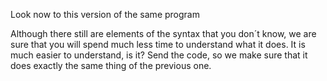 Look now to this version of the same program

Although there still are elements of the syntax that you don´t know, we are sure that you will spend much less time to understand what it does.
It is much easier to understand, is it?
Send the code, so we make sure that it does exactly the same thing of the previous one.